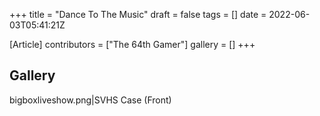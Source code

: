 +++
title = "Dance To The Music"
draft = false
tags = []
date = 2022-06-03T05:41:21Z

[Article]
contributors = ["The 64th Gamer"]
gallery = []
+++
## Gallery ##
<gallery>
bigboxliveshow.png|SVHS Case (Front)
</gallery>